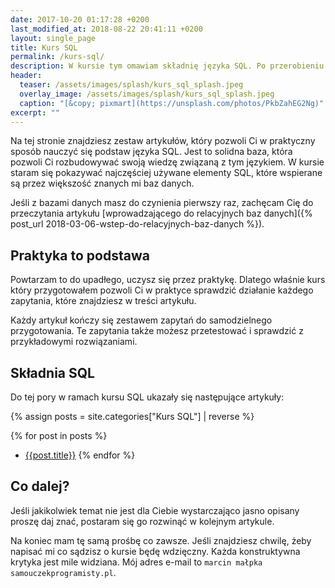 ```yaml
---
date: 2017-10-20 01:17:28 +0200
last_modified_at: 2018-08-22 20:41:11 +0200
layout: single_page
title: Kurs SQL
permalink: /kurs-sql/
description: W kursie tym omawiam składnię języka SQL. Po przerobieniu tego kursu będziesz wiedzieć czym jest SQL i jak go używać do pracy z bazami danych.
header:
  teaser: /assets/images/splash/kurs_sql_splash.jpeg
  overlay_image: /assets/images/splash/kurs_sql_splash.jpeg
  caption: "[&copy; pixmart](https://unsplash.com/photos/PkbZahEG2Ng)"
excerpt: ""
---
```


Na tej stronie znajdziesz zestaw artykułów, który pozwoli Ci w praktyczny sposób nauczyć się podstaw języka SQL. Jest to solidna baza, która pozwoli Ci rozbudowywać swoją wiedzę związaną z tym językiem. W kursie staram się pokazywać najczęściej używane elementy SQL, które wspierane są przez większość znanych mi baz danych.

Jeśli z bazami danych masz do czynienia pierwszy raz, zachęcam Cię do przeczytania artykułu [wprowadzającego do relacyjnych baz danych]({% post_url 2018-03-06-wstep-do-relacyjnych-baz-danych %}).

## Praktyka to podstawa

Powtarzam to do upadłego, uczysz się przez praktykę. Dlatego właśnie kurs który przygotowałem pozwoli Ci w praktyce sprawdzić działanie każdego zapytania, które znajdziesz w treści artykułu.

Każdy artykuł kończy się zestawem zapytań do samodzielnego przygotowania. Te zapytania także możesz przetestować i sprawdzić z przykładowymi rozwiązaniami.

## Składnia SQL

Do tej pory w ramach kursu SQL ukazały się następujące artykuły:

{% assign posts = site.categories["Kurs SQL"] | reverse %}

{% for post in posts %}
* [{{post.title}}]({{post.url}})
{% endfor %}

## Co dalej?

Jeśli jakikolwiek temat nie jest dla Ciebie wystarczająco jasno opisany proszę daj znać, postaram się go rozwinąć w kolejnym artykule.

Na koniec mam tę samą prośbę co zawsze. Jeśli znajdziesz chwilę, żeby napisać mi co sądzisz o kursie będę wdzięczny. Każda konstruktywna krytyka jest mile widziana. Mój adres e-mail to `marcin małpka samouczekprogramisty.pl`.
